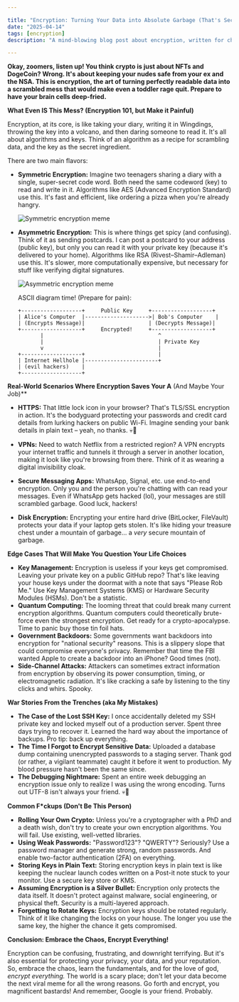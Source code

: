 ```yaml
---

title: "Encryption: Turning Your Data into Absolute Garbage (That's Secure, Promise!)"
date: "2025-04-14"
tags: [encryption]
description: "A mind-blowing blog post about encryption, written for chaotic Gen Z engineers."

---
```


**Okay, zoomers, listen up! You think crypto is just about NFTs and DogeCoin? Wrong. It's about keeping your nudes safe from your ex and the NSA. This is encryption, the art of turning perfectly readable data into a scrambled mess that would make even a toddler rage quit. Prepare to have your brain cells deep-fried.**

**What Even IS This Mess? (Encryption 101, but Make it Painful)**

Encryption, at its core, is like taking your diary, writing it in Wingdings, throwing the key into a volcano, and then daring someone to read it. It's all about algorithms and keys. Think of an algorithm as a recipe for scrambling data, and the key as the secret ingredient.

There are two main flavors:

*   **Symmetric Encryption:** Imagine two teenagers sharing a diary with a single, super-secret code word.  Both need the same codeword (key) to read and write in it.  Algorithms like AES (Advanced Encryption Standard) use this. It's fast and efficient, like ordering a pizza when you're already hangry.

    ![Symmetric encryption meme](https://i.imgflip.com/312j2o.jpg)

*   **Asymmetric Encryption:** This is where things get spicy (and confusing). Think of it as sending postcards. I can post a postcard to your address (public key), but only you can read it with your private key (because it's delivered to your home). Algorithms like RSA (Rivest–Shamir–Adleman) use this.  It's slower, more computationally expensive, but necessary for stuff like verifying digital signatures.

    ![Asymmetric encryption meme](https://imgflip.com/i/7j69i5)

    ASCII diagram time! (Prepare for pain):

    ```
    +-------------------+     Public Key     +-------------------+
    | Alice's Computer  |-------------------->| Bob's Computer    |
    | (Encrypts Message)|                    | (Decrypts Message)|
    +-------------------+     Encrypted!     +-------------------+
           |                                    ^
           |                                    | Private Key
           v                                    |
    +-------------------+                       |
    | Internet Hellhole |-----------------------+
    | (evil hackers)    |
    +-------------------+
    ```

**Real-World Scenarios Where Encryption Saves Your A** (And Maybe Your Job)**

*   **HTTPS:** That little lock icon in your browser? That's TLS/SSL encryption in action. It's the bodyguard protecting your passwords and credit card details from lurking hackers on public Wi-Fi.  Imagine sending your bank details in plain text – yeah, no thanks. 💀🙏

*   **VPNs:** Need to watch Netflix from a restricted region? A VPN encrypts your internet traffic and tunnels it through a server in another location, making it look like you're browsing from there.  Think of it as wearing a digital invisibility cloak.

*   **Secure Messaging Apps:**  WhatsApp, Signal, etc. use end-to-end encryption.  Only you and the person you're chatting with can read your messages.  Even if WhatsApp gets hacked (lol), your messages are still scrambled garbage.  Good luck, hackers!

*   **Disk Encryption:** Encrypting your entire hard drive (BitLocker, FileVault) protects your data if your laptop gets stolen.  It's like hiding your treasure chest under a mountain of garbage... a *very* secure mountain of garbage.

**Edge Cases That Will Make You Question Your Life Choices**

*   **Key Management:** Encryption is useless if your keys get compromised.  Leaving your private key on a public GitHub repo?  That's like leaving your house keys under the doormat with a note that says "Please Rob Me." Use Key Management Systems (KMS) or Hardware Security Modules (HSMs). Don't be a statistic.
*   **Quantum Computing:** The looming threat that could break many current encryption algorithms.  Quantum computers could theoretically brute-force even the strongest encryption. Get ready for a crypto-apocalypse.  Time to panic buy those tin foil hats.
*   **Government Backdoors:** Some governments want backdoors into encryption for "national security" reasons. This is a slippery slope that could compromise everyone's privacy. Remember that time the FBI wanted Apple to create a backdoor into an iPhone? Good times (not).
*   **Side-Channel Attacks:** Attackers can sometimes extract information from encryption by observing its power consumption, timing, or electromagnetic radiation.  It's like cracking a safe by listening to the tiny clicks and whirs.  Spooky.

**War Stories From the Trenches (aka My Mistakes)**

*   **The Case of the Lost SSH Key:**  I once accidentally deleted my SSH private key and locked myself out of a production server. Spent three days trying to recover it.  Learned the hard way about the importance of backups.  Pro tip: back up everything.
*   **The Time I Forgot to Encrypt Sensitive Data:**  Uploaded a database dump containing unencrypted passwords to a staging server.  Thank god (or rather, a vigilant teammate) caught it before it went to production.  My blood pressure hasn't been the same since.
*   **The Debugging Nightmare:**  Spent an entire week debugging an encryption issue only to realize I was using the wrong encoding.  Turns out UTF-8 isn't always your friend.  💀🙏

**Common F\*ckups (Don't Be This Person)**

*   **Rolling Your Own Crypto:**  Unless you're a cryptographer with a PhD and a death wish, don't try to create your own encryption algorithms.  You will fail.  Use existing, well-vetted libraries.
*   **Using Weak Passwords:**  "Password123"?  "QWERTY"?  Seriously?  Use a password manager and generate strong, random passwords.  And enable two-factor authentication (2FA) on everything.
*   **Storing Keys in Plain Text:**  Storing encryption keys in plain text is like keeping the nuclear launch codes written on a Post-it note stuck to your monitor.  Use a secure key store or KMS.
*   **Assuming Encryption is a Silver Bullet:** Encryption only protects the data itself.  It doesn't protect against malware, social engineering, or physical theft.  Security is a multi-layered approach.
*   **Forgetting to Rotate Keys:** Encryption keys should be rotated regularly. Think of it like changing the locks on your house. The longer you use the same key, the higher the chance it gets compromised.

**Conclusion: Embrace the Chaos, Encrypt Everything!**

Encryption can be confusing, frustrating, and downright terrifying. But it's also essential for protecting your privacy, your data, and your reputation. So, embrace the chaos, learn the fundamentals, and for the love of god, *encrypt everything.* The world is a scary place; don't let your data become the next viral meme for all the wrong reasons. Go forth and encrypt, you magnificent bastards! And remember, Google is your friend. Probably.
